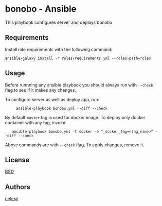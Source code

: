 # bonobo - Ansible

This playbook configures server and deploys bonobo

## Requirements

Install role requirements with the following command:

    ansible-galaxy install -r roles/requirements.yml --roles-path=roles

## Usage

Before runnning any ansible playbook you should always run with
`--check` flag to see if it makes any changes.

To configure server as well as deploy app, run:

         ansible-playbook bonobo.yml --diff --check

By default `master` tag is used for docker image. To deploy
only docker container with any tag, invoke:

       ansible-playbook bonobo.yml -t docker -e "_docker_tag=<tag_name>" --diff --check


Above commands are with `--check` flag. To apply changes, remove it.

## License
[BSD](LICENSE)

## Authors
[nekeal](https://github.com/nekeal)
